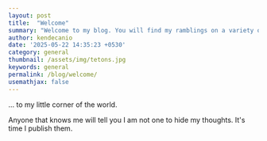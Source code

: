 ```yaml
---
layout: post
title:  "Welcome"
summary: "Welcome to my blog. You will find my ramblings on a variety of targets."
author: kendecanio
date: '2025-05-22 14:35:23 +0530'
category: general
thumbnail: /assets/img/tetons.jpg
keywords: general
permalink: /blog/welcome/
usemathjax: false
---
```



... to my little corner of the world.

Anyone that knows me will tell you I am not one to hide my thoughts. It's time I publish them.




